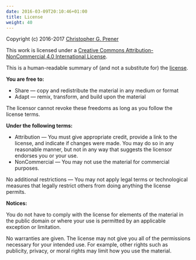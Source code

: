 ```yaml
---
date: 2016-03-09T20:10:46+01:00
title: License
weight: 40
---
```


Copyright (c) 2016-2017 [Christopher G. Prener](http://chris-prener.github.io)

This work is licensed under a [Creative Commons Attribution-NonCommercial 4.0 International License](https://creativecommons.org/licenses/by-nc/4.0/).

This is a human-readable summary of (and not a substitute for) the [license](https://creativecommons.org/licenses/by-nc/4.0/legalcode).

**You are free to:**

- Share — copy and redistribute the material in any medium or format
- Adapt — remix, transform, and build upon the material

The licensor cannot revoke these freedoms as long as you follow the license terms.

**Under the following terms:**

- Attribution — You must give appropriate credit, provide a link to the license, and indicate if changes were made. You may do so in any reasonable manner, but not in any way that suggests the licensor endorses you or your use.
- NonCommercial — You may not use the material for commercial purposes.

No additional restrictions — You may not apply legal terms or technological measures that legally restrict others from doing anything the license permits.

**Notices:**

You do not have to comply with the license for elements of the material in the public domain or where your use is permitted by an applicable exception or limitation.

No warranties are given. The license may not give you all of the permissions necessary for your intended use. For example, other rights such as publicity, privacy, or moral rights may limit how you use the material.
